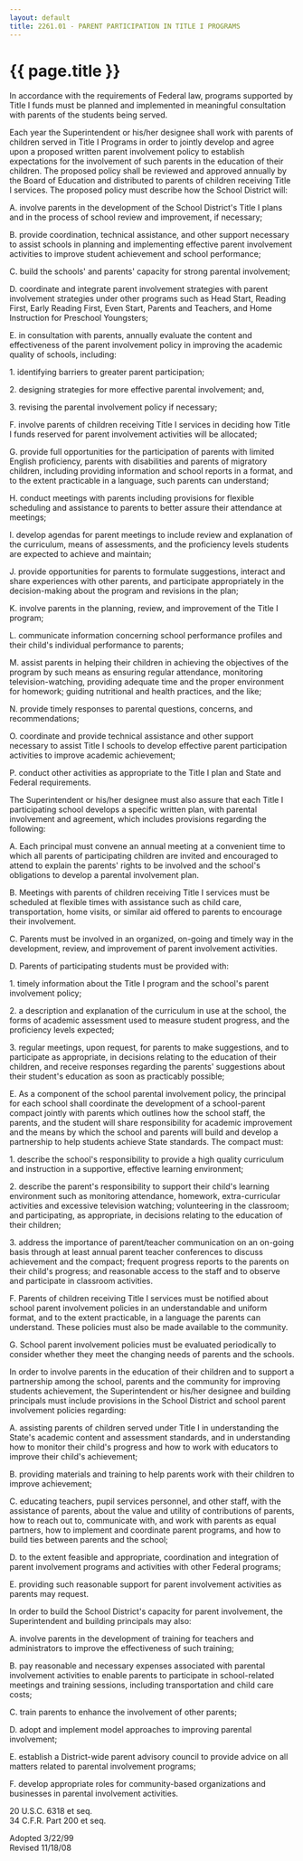 ```yaml
---
layout: default
title: 2261.01 - PARENT PARTICIPATION IN TITLE I PROGRAMS
---
```


{{ page.title }}
================

In accordance with the requirements of Federal law, programs supported
by Title I funds must be planned and implemented in meaningful
consultation with parents of the students being served.

Each year the Superintendent or his/her designee shall work with parents
of children served in Title I Programs in order to jointly develop and
agree upon a proposed written parent involvement policy to establish
expectations for the involvement of such parents in the education of
their children. The proposed policy shall be reviewed and approved
annually by the Board of Education and distributed to parents of
children receiving Title I services. The proposed policy must describe
how the School District will:

A. involve parents in the development of the School District's Title I
plans and in the process of school review and improvement, if necessary;

B. provide coordination, technical assistance, and other support
necessary to assist schools in planning and implementing effective
parent involvement activities to improve student achievement and school
performance;

C. build the schools' and parents' capacity for strong parental
involvement;

D. coordinate and integrate parent involvement strategies with parent
involvement strategies under other programs such as Head Start, Reading
First, Early Reading First, Even Start, Parents and Teachers, and Home
Instruction for Preschool Youngsters;

E. in consultation with parents, annually evaluate the content and
effectiveness of the parent involvement policy in improving the academic
quality of schools, including:

​1. identifying barriers to greater parent participation;

​2. designing strategies for more effective parental involvement; and,

​3. revising the parental involvement policy if necessary;

F. involve parents of children receiving Title I services in deciding
how Title I funds reserved for parent involvement activities will be
allocated;

G. provide full opportunities for the participation of parents with
limited English proficiency, parents with disabilities and parents of
migratory children, including providing information and school reports
in a format, and to the extent practicable in a language, such parents
can understand;

H. conduct meetings with parents including provisions for flexible
scheduling and assistance to parents to better assure their attendance
at meetings;

I. develop agendas for parent meetings to include review and explanation
of the curriculum, means of assessments, and the proficiency levels
students are expected to achieve and maintain;

J. provide opportunities for parents to formulate suggestions, interact
and share experiences with other parents, and participate appropriately
in the decision-making about the program and revisions in the plan;

K. involve parents in the planning, review, and improvement of the Title
I program;

L. communicate information concerning school performance profiles and
their child's individual performance to parents;

M. assist parents in helping their children in achieving the objectives
of the program by such means as ensuring regular attendance, monitoring
television-watching, providing adequate time and the proper environment
for homework; guiding nutritional and health practices, and the like;

N. provide timely responses to parental questions, concerns, and
recommendations;

O. coordinate and provide technical assistance and other support
necessary to assist Title I schools to develop effective parent
participation activities to improve academic achievement;

P. conduct other activities as appropriate to the Title I plan and State
and Federal requirements.

The Superintendent or his/her designee must also assure that each Title
I participating school develops a specific written plan, with parental
involvement and agreement, which includes provisions regarding the
following:

A. Each principal must convene an annual meeting at a convenient time to
which all parents of participating children are invited and encouraged
to attend to explain the parents' rights to be involved and the school's
obligations to develop a parental involvement plan.

B. Meetings with parents of children receiving Title I services must be
scheduled at flexible times with assistance such as child care,
transportation, home visits, or similar aid offered to parents to
encourage their involvement.

C. Parents must be involved in an organized, on-going and timely way in
the development, review, and improvement of parent involvement
activities.

D. Parents of participating students must be provided with:

​1. timely information about the Title I program and the school's parent
involvement policy;

​2. a description and explanation of the curriculum in use at the
school, the forms of academic assessment used to measure student
progress, and the proficiency levels expected;

​3. regular meetings, upon request, for parents to make suggestions, and
to participate as appropriate, in decisions relating to the education of
their children, and receive responses regarding the parents' suggestions
about their student's education as soon as practicably possible;

E. As a component of the school parental involvement policy, the
principal for each school shall coordinate the development of a
school-parent compact jointly with parents which outlines how the school
staff, the parents, and the student will share responsibility for
academic improvement and the means by which the school and parents will
build and develop a partnership to help students achieve State
standards. The compact must:

​1. describe the school's responsibility to provide a high quality
curriculum and instruction in a supportive, effective learning
environment;

​2. describe the parent's responsibility to support their child's
learning environment such as monitoring attendance, homework,
extra-curricular activities and excessive television watching;
volunteering in the classroom; and participating, as appropriate, in
decisions relating to the education of their children;

​3. address the importance of parent/teacher communication on an
on-going basis through at least annual parent teacher conferences to
discuss achievement and the compact; frequent progress reports to the
parents on their child's progress; and reasonable access to the staff
and to observe and participate in classroom activities.

F. Parents of children receiving Title I services must be notified about
school parent involvement policies in an understandable and uniform
format, and to the extent practicable, in a language the parents can
understand. These policies must also be made available to the community.

G. School parent involvement policies must be evaluated periodically to
consider whether they meet the changing needs of parents and the
schools.

In order to involve parents in the education of their children and to
support a partnership among the school, parents and the community for
improving students achievement, the Superintendent or his/her designee
and building principals must include provisions in the School District
and school parent involvement policies regarding:

A. assisting parents of children served under Title I in understanding
the State's academic content and assessment standards, and in
understanding how to monitor their child's progress and how to work with
educators to improve their child's achievement;

B. providing materials and training to help parents work with their
children to improve achievement;

C. educating teachers, pupil services personnel, and other staff, with
the assistance of parents, about the value and utility of contributions
of parents, how to reach out to, communicate with, and work with parents
as equal partners, how to implement and coordinate parent programs, and
how to build ties between parents and the school;

D. to the extent feasible and appropriate, coordination and integration
of parent involvement programs and activities with other Federal
programs;

E. providing such reasonable support for parent involvement activities
as parents may request.

In order to build the School District's capacity for parent involvement,
the Superintendent and building principals may also:

A. involve parents in the development of training for teachers and
administrators to improve the effectiveness of such training;

B. pay reasonable and necessary expenses associated with parental
involvement activities to enable parents to participate in
school-related meetings and training sessions, including transportation
and child care costs;

C. train parents to enhance the involvement of other parents;

D. adopt and implement model approaches to improving parental
involvement;

E. establish a District-wide parent advisory council to provide advice
on all matters related to parental involvement programs;

F. develop appropriate roles for community-based organizations and
businesses in parental involvement activities.

20 U.S.C. 6318 et seq.\
 34 C.F.R. Part 200 et seq.

Adopted 3/22/99\
 Revised 11/18/08
